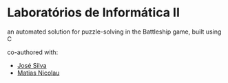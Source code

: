 # Laboratórios de Informática II
an automated solution for puzzle-solving in the Battleship game, built using C

co-authored with:
+ [José Silva](https://github.com/Jpvsilva)
+ [Matias Nicolau](https://github.com/MatiasN)
